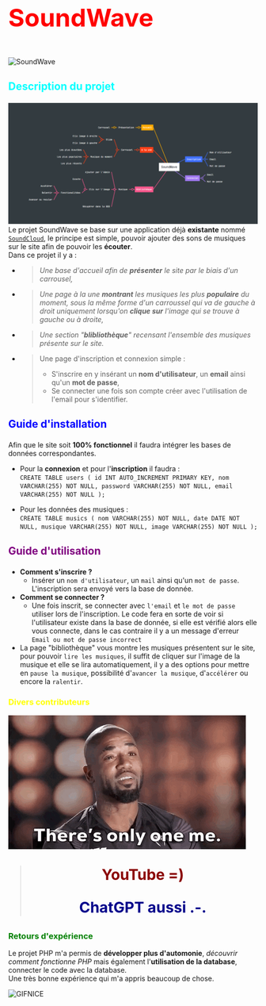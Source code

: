 
# <p style="font-size: 50px; font-weight: bold; color: red">SoundWave</p>  

![SoundWave](img/soundwave-icon.ico)

## <p style="color: cyan">Description du projet</p>
![MindMap](img/mindmap.png)  
Le projet SoundWave se base sur une application déjà **existante** nommé [`SoundCloud`](https://soundcloud.com), le principe est simple, pouvoir ajouter des sons de musiques sur le site afin de pouvoir les **écouter**.  
Dans ce projet il y a :
- > _Une base d'accueil afin de **présenter** le site par le biais d'un carrousel,_
- > _Une page à la une **montrant** les musiques les plus **populaire** du moment, sous la même forme d'un carroussel qui va de gauche à droit uniquement lorsqu'on **clique sur** l'image qui se trouve à gauche ou à droite,_
- > _Une section "**blibliothèque**" recensant l'ensemble des musiques présente sur le site._
- > Une page d'inscription et connexion simple :
    > - S'inscrire en y insérant un **nom d'utilisateur**, un **email** ainsi qu'un **mot de passe**,
    > - Se connecter une fois son compte créer avec l'utilisation de l'email pour s'identifier.

## <p style="color: blue">Guide d'installation</p>
Afin que le site soit **100% fonctionnel** il faudra intégrer les bases de données correspondantes.
- Pour la **connexion** et pour l'**inscription** il faudra :  
`CREATE TABLE users (
    id INT AUTO_INCREMENT PRIMARY KEY,
    nom VARCHAR(255) NOT NULL,
    password VARCHAR(255) NOT NULL,
    email VARCHAR(255) NOT NULL
);`

- Pour les données des musiques :  
`CREATE TABLE musics (
    nom VARCHAR(255) NOT NULL,
    date DATE NOT NULL,
    musique VARCHAR(255) NOT NULL,
    image VARCHAR(255) NOT NULL
);`

## <p style="color: purple">Guide d'utilisation</p>
- **Comment s'inscrire ?**
    - Insérer un `nom d'utilisateur`, un `mail` ainsi qu'un `mot de passe`. L'inscription sera envoyé vers la base de donnée.
- **Comment se connecter ?**
    - Une fois inscrit, se connecter avec `l'email` et `le mot de passe` utiliser lors de l'inscription. Le code fera en sorte de voir si l'utilisateur existe dans la base de donnée, si elle est vérifié alors elle vous connecte, dans le cas contraire il y a un message d'erreur `Email ou mot de passe incorrect`
- La page "bibliothèque" vous montre les musiques présentent sur le site, pour pouvoir `lire les musiques`, il suffit de cliquer sur l'image de la musique et elle se lira automatiquement, il y a des options pour mettre en `pause la musique`, possibilité d'`avancer la musique`, d'`accélérer` ou encore la `ralentir`.

### <p style="color: yellow;">Divers contributeurs </p>
![GIFME](img/justme.gif)

> <p style="font-weight: bold; font-size: 30px; color: darkred; text-align: center"> YouTube =)  </p>
> <p style="font-weight: bold; font-size: 30px; color: darkblue; text-align: center">ChatGPT aussi .-.</p>

### <p style="color: green">Retours d'expérience</p>
Le projet PHP m'a permis de **développer plus d'automonie**, *découvrir comment fonctionne PHP* mais également l'**utilisation de la database**, connecter le code avec la database.  
Une très bonne expérience qui m'a appris beaucoup de chose.

![GIFNICE](img/nice.gif)